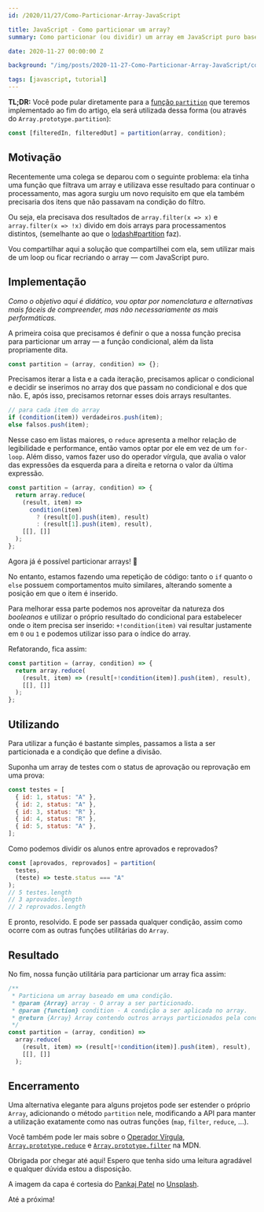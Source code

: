```yaml
---
id: /2020/11/27/Como-Particionar-Array-JavaScript

title: JavaScript - Como particionar um array?
summary: Como particionar (ou dividir) um array em JavaScript puro baseado em um filtro condicional

date: 2020-11-27 00:00:00 Z

background: "/img/posts/2020-11-27-Como-Particionar-Array-JavaScript/cover.jpg"

tags: [javascript, tutorial]
---
```


**TL;DR:** Você pode pular diretamente para a [função `partition`](#resultado) que teremos implementado ao fim do artigo, ela será utilizada dessa forma (ou através do `Array.prototype.partition`):

```javascript
const [filteredIn, filteredOut] = partition(array, condition);
```

## Motivação

Recentemente uma colega se deparou com o seguinte problema: ela tinha uma função que filtrava um array e utilizava esse resultado para continuar o processamento, mas agora surgiu um novo requisito em que ela também precisaria dos itens que não passavam na condição do filtro.

Ou seja, ela precisava dos resultados de `array.filter(x => x)` e `array.filter(x => !x)` divido em dois arrays para processamentos distintos, (semelhante ao que o [lodash#partition](https://lodash.com/docs/4.17.15#partition) faz).

Vou compartilhar aqui a solução que compartilhei com ela, sem utilizar mais de um loop ou ficar recriando o array — com JavaScript puro.

## Implementação

_Como o objetivo aqui é didático, vou optar por nomenclatura e alternativas mais fáceis de compreender, mas não necessariamente as mais performáticas._

A primeira coisa que precisamos é definir o que a nossa função precisa para particionar um array — a função condicional, além da lista propriamente dita.

```javascript
const partition = (array, condition) => {};
```

Precisamos iterar a lista e a cada iteração, precisamos aplicar o condicional e decidir se inserimos no array dos que passam no condicional e dos que não. E, após isso, precisamos retornar esses dois arrays resultantes.

```javascript
// para cada item do array
if (condition(item)) verdadeiros.push(item);
else falsos.push(item);
```

Nesse caso em listas maiores, o `reduce` apresenta a melhor relação de legibilidade e performance, então vamos optar por ele em vez de um `for-loop`. Além disso, vamos fazer uso do operador vírgula, que avalia o valor das expressões da esquerda para a direita e retorna o valor da última expressão.

```javascript
const partition = (array, condition) => {
  return array.reduce(
    (result, item) =>
      condition(item)
        ? (result[0].push(item), result)
        : (result[1].push(item), result),
    [[], []]
  );
};
```

Agora já é possível particionar arrays! 🙂

No entanto, estamos fazendo uma repetição de código: tanto o `if` quanto o `else` possuem comportamentos muito similares, alterando somente a posição em que o item é inserido.

Para melhorar essa parte podemos nos aproveitar da natureza dos _booleanos_ e utilizar o próprio resultado do condicional para estabelecer onde o item precisa ser inserido: `+!condition(item)` vai resultar justamente em `0` ou `1` e podemos utilizar isso para o índice do array.

Refatorando, fica assim:

```javascript
const partition = (array, condition) => {
  return array.reduce(
    (result, item) => (result[+!condition(item)].push(item), result),
    [[], []]
  );
};
```

## Utilizando

Para utilizar a função é bastante simples, passamos a lista a ser particionada e a condição que define a divisão.

Suponha um array de testes com o status de aprovação ou reprovação em uma prova:

```javascript
const testes = [
  { id: 1, status: "A" },
  { id: 2, status: "A" },
  { id: 3, status: "R" },
  { id: 4, status: "R" },
  { id: 5, status: "A" },
];
```

Como podemos dividir os alunos entre aprovados e reprovados?

```javascript
const [aprovados, reprovados] = partition(
  testes,
  (teste) => teste.status === "A"
);
// 5 testes.length
// 3 aprovados.length
// 2 reprovados.length
```

E pronto, resolvido. E pode ser passada qualquer condição, assim como ocorre com as outras funções utilitárias do `Array`.

## Resultado

No fim, nossa função utilitária para particionar um array fica assim:

```javascript
/**
 * Particiona um array baseado em uma condição.
 * @param {Array} array - O array a ser particionado.
 * @param {function} condition - A condição a ser aplicada no array.
 * @return {Array} Array contendo outros arrays particionados pela condição.
 */
const partition = (array, condition) =>
  array.reduce(
    (result, item) => (result[+!condition(item)].push(item), result),
    [[], []]
  );
```

## Encerramento

Uma alternativa elegante para alguns projetos pode ser estender o próprio `Array`, adicionando o método `partition` nele, modificando a API para manter a utilização exatamente como nas outras funções (`map`, `filter`, `reduce`, ...).

Você também pode ler mais sobre o [Operador Vírgula](https://developer.mozilla.org/pt-BR/docs/Web/JavaScript/Reference/Operators/Operador_Virgula), [`Array.prototype.reduce`](https://developer.mozilla.org/en-US/docs/Web/JavaScript/Reference/Global_Objects/Array/reduce) e [`Array.prototype.filter`](https://developer.mozilla.org/pt-BR/docs/Web/JavaScript/Reference/Global_Objects/Array/filtro) na MDN.

Obrigada por chegar até aqui! Espero que tenha sido uma leitura agradável e qualquer dúvida estou a disposição.

A imagem da capa é cortesia do [Pankaj Patel](https://unsplash.com/@pankajpatel?utm_source=unsplash&utm_medium=referral&utm_content=creditCopyText) no [Unsplash](https://unsplash.com/s/photos/javascript?utm_source=unsplash&utm_medium=referral&utm_content=creditCopyText).

Até a próxima!
